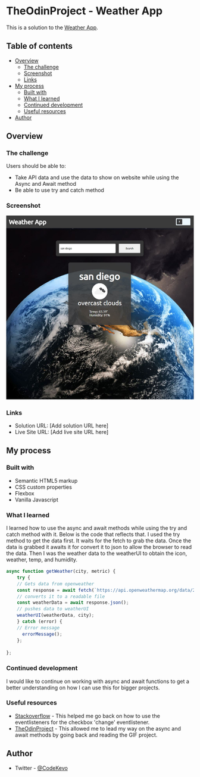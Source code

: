 # TheOdinProject - Weather App

This is a solution to the [Weather App](https://www.theodinproject.com/lessons/node-path-javascript-weather-app).

## Table of contents

- [Overview](#overview)
  - [The challenge](#the-challenge)
  - [Screenshot](#screenshot)
  - [Links](#links)
- [My process](#my-process)
  - [Built with](#built-with)
  - [What I learned](#what-i-learned)
  - [Continued development](#continued-development)
  - [Useful resources](#useful-resources)
- [Author](#author)




## Overview

### The challenge

Users should be able to:

- Take API data and use the data to show on website while using the Async and Await method
- Be able to use try and catch method

### Screenshot

![](./src/images/screenshot.JPG)



### Links

- Solution URL: [Add solution URL here]
- Live Site URL: [Add live site URL here]

## My process

### Built with

- Semantic HTML5 markup
- CSS custom properties
- Flexbox
- Vanilla Javascript



### What I learned

I learned how to use the async and await methods while using the try and catch method with it. Below is the code that reflects that. I used the try method to
get the data first. It waits for the fetch to grab the data. Once the data is
grabbed it awaits it for convert it to json to allow the browser to read the data. Then I was the weather data to the weatherUI to obtain the icon, weather, temp, and humidity.


```js
async function getWeather(city, metric) {
    try {
    // Gets data from openweather
    const response = await fetch(`https://api.openweathermap.org/data/2.5/weather?q=${city}&appid=xxxx&units=${metric}`, {mode: 'cors'});
    // converts it to a readable file
    const weatherData = await response.json();
    // pushes data to weatherUI
    weatherUI(weatherData, city);
    } catch (error) {
    // Error message
      errorMessage();
    };

};

```


### Continued development

I would like to continue on working with async and await functions to get a
better understanding on how I can use this for bigger projects.



### Useful resources

- [Stackoverflow](https://www.stackoverflow.com) - This helped me go back on how to use the eventlisteners for the checkbox 'change' eventlistener.
- [TheOdinProject](https://www.theodinproject.com) - This allowed me to lead my way on the async and await methods by going back and reading the GIF project.



## Author

- Twitter - [@CodeKevo](https://www.twitter.com/CodeKevo)


